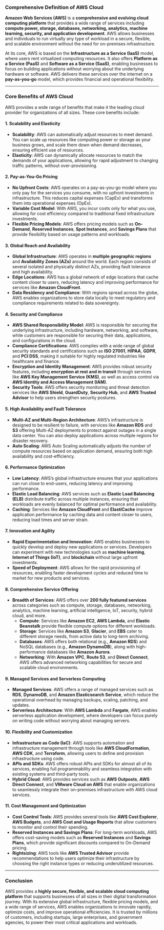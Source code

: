 ### **Comprehensive Definition of AWS Cloud**

**Amazon Web Services (AWS)** is a **comprehensive and evolving cloud computing platform** that provides a wide range of services including **compute power, storage, databases, networking, analytics, machine learning, security, and application development**. AWS allows businesses and individuals to run virtually any type of workload in a secure, flexible, and scalable environment without the need for on-premises infrastructure.

At its core, AWS is based on the **Infrastructure as a Service (IaaS)** model, where users rent virtualized computing resources. It also offers **Platform as a Service (PaaS)** and **Software as a Service (SaaS)**, enabling businesses to focus on building applications without worrying about the underlying hardware or software. AWS delivers these services over the internet on a **pay-as-you-go** model, which provides financial and operational flexibility.

---

### **Core Benefits of AWS Cloud**

AWS provides a wide range of benefits that make it the leading cloud provider for organizations of all sizes. These core benefits include:

#### **1. Scalability and Elasticity**
- **Scalability**: AWS can automatically adjust resources to meet demand. You can scale up resources like computing power or storage as your business grows, and scale them down when demand decreases, ensuring efficient use of resources.
- **Elasticity**: AWS can dynamically allocate resources to match the demands of your applications, allowing for rapid adjustment to changing traffic patterns, without over-provisioning.

#### **2. Pay-as-You-Go Pricing**
- **No Upfront Costs**: AWS operates on a pay-as-you-go model where you only pay for the services you consume, with no upfront investments in infrastructure. This reduces capital expenses (CapEx) and transforms them into operational expenses (OpEx).
- **Variable Cost Model**: With AWS, you incur costs only for what you use, allowing for cost efficiency compared to traditional fixed infrastructure investments.
- **Flexible Pricing Models**: AWS offers pricing models such as **On-Demand**, **Reserved Instances**, **Spot Instances**, and **Savings Plans** that provide flexibility based on usage patterns and workloads.

#### **3. Global Reach and Availability**
- **Global Infrastructure**: AWS operates in **multiple geographic regions** and **Availability Zones (AZs)** around the world. Each region consists of several isolated and physically distinct AZs, providing fault tolerance and high availability.
- **Edge Locations**: AWS has a global network of edge locations that cache content closer to users, reducing latency and improving performance for services like **Amazon CloudFront**.
- **Data Residency and Compliance**: With regions spread across the globe, AWS enables organizations to store data locally to meet regulatory and compliance requirements related to data sovereignty.

#### **4. Security and Compliance**
- **AWS Shared Responsibility Model**: AWS is responsible for securing the underlying infrastructure, including hardware, networking, and software, while customers are responsible for securing their data, applications, and configurations in the cloud.
- **Compliance Certifications**: AWS complies with a wide range of global security standards and certifications such as **ISO 27001**, **HIPAA**, **GDPR**, and **PCI DSS**, making it suitable for highly regulated industries like healthcare and finance.
- **Encryption and Identity Management**: AWS provides robust security features, including **encryption at rest and in transit** through services like **AWS Key Management Service (KMS)**, as well as access control via **AWS Identity and Access Management (IAM)**.
- **Security Tools**: AWS offers security monitoring and threat detection services like **AWS Shield**, **GuardDuty**, **Security Hub**, and **AWS Trusted Advisor** to help users strengthen security postures.

#### **5. High Availability and Fault Tolerance**
- **Multi-AZ and Multi-Region Architecture**: AWS’s infrastructure is designed to be resilient to failure, with services like **Amazon RDS** and **S3** offering Multi-AZ deployments to protect against outages in a single data center. You can also deploy applications across multiple regions for disaster recovery.
- **Auto Scaling**: AWS Auto Scaling automatically adjusts the number of compute resources based on application demand, ensuring both high availability and cost-efficiency.

#### **6. Performance Optimization**
- **Low Latency**: AWS’s global infrastructure ensures that your applications can run close to end-users, reducing latency and improving performance.
- **Elastic Load Balancing**: AWS services such as **Elastic Load Balancing (ELB)** distribute traffic across multiple instances, ensuring that workloads are evenly balanced for optimal performance and availability.
- **Caching**: Services like **Amazon CloudFront** and **ElastiCache** improve application performance by caching data and content closer to users, reducing load times and server strain.

#### **7. Innovation and Agility**
- **Rapid Experimentation and Innovation**: AWS enables businesses to quickly develop and deploy new applications or services. Developers can experiment with new technologies such as **machine learning**, **Internet of Things (IoT)**, and **blockchain** without large upfront investments.
- **Speed of Deployment**: AWS allows for the rapid provisioning of resources, enabling faster development cycles and reduced time to market for new products and services.

#### **8. Comprehensive Service Offering**
- **Breadth of Services**: AWS offers over **200 fully featured services** across categories such as compute, storage, databases, networking, analytics, machine learning, artificial intelligence, IoT, security, hybrid cloud, and more.
  - **Compute**: Services like **Amazon EC2**, **AWS Lambda**, and **Elastic Beanstalk** provide flexible compute options for different workloads.
  - **Storage**: Services like **Amazon S3**, **Glacier**, and **EBS** cater to different storage needs, from active data to long-term archiving.
  - **Databases**: AWS offers both relational (e.g., **Amazon RDS**) and NoSQL databases (e.g., **Amazon DynamoDB**), along with high-performance databases like **Amazon Aurora**.
  - **Networking**: With **Amazon VPC**, **Route 53**, and **Direct Connect**, AWS offers advanced networking capabilities for secure and scalable cloud environments.

#### **9. Managed Services and Serverless Computing**
- **Managed Services**: AWS offers a range of managed services such as **RDS**, **DynamoDB**, and **Amazon Elasticsearch Service**, which reduce the operational overhead by managing backups, scaling, patching, and updates.
- **Serverless Architecture**: With **AWS Lambda** and **Fargate**, AWS enables serverless application development, where developers can focus purely on writing code without worrying about managing servers.

#### **10. Flexibility and Customization**
- **Infrastructure as Code (IaC)**: AWS supports automation and infrastructure management through tools like **AWS CloudFormation**, **AWS CDK**, and **Terraform**, allowing users to define and provision infrastructure using code.
- **APIs and SDKs**: AWS offers robust APIs and SDKs for almost all of its services, enabling full programmability and seamless integration with existing systems and third-party tools.
- **Hybrid Cloud**: AWS provides services such as **AWS Outposts**, **AWS Direct Connect**, and **VMware Cloud on AWS** that enable organizations to seamlessly integrate their on-premises infrastructure with AWS cloud services.

#### **11. Cost Management and Optimization**
- **Cost Control Tools**: AWS provides several tools like **AWS Cost Explorer**, **AWS Budgets**, and **AWS Cost and Usage Reports** that allow customers to monitor and control their spending.
- **Reserved Instances and Savings Plans**: For long-term workloads, AWS offers cost-saving models such as **Reserved Instances** and **Savings Plans**, which provide significant discounts compared to On-Demand pricing.
- **Rightsizing**: AWS tools like **AWS Trusted Advisor** provide recommendations to help users optimize their infrastructure by choosing the right instance types or reducing underutilized resources.

---

### **Conclusion**

AWS provides a **highly secure, flexible, and scalable cloud computing platform** that supports businesses of all sizes in their digital transformation journey. With its extensive global infrastructure, flexible pricing models, and a wide range of services, AWS enables organizations to innovate rapidly, optimize costs, and improve operational efficiencies. It is trusted by millions of customers, including startups, large enterprises, and government agencies, to power their most critical applications and workloads.